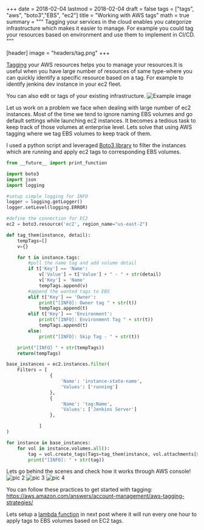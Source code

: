 +++
date = 2018-02-04
lastmod = 2018-02-04
draft = false
tags = ["tags", "aws", "boto3","EBS", "ec2"]
title = "Working with AWS tags"
math = true
summary = """
Tagging your services in the cloud enables you categorize infrastructure which makes it easier to manage. For example you could tag your resources based on environment and use them to implement in CI/CD.
"""

[header]
image = "headers/tag.png"
+++

[Tagging](https://docs.aws.amazon.com/AWSEC2/latest/UserGuide/Using_Tags.html) your AWS resources helps you to manage your resources.It is useful when you have large number of resources of same type-where you can quickly identify a specific resource based on a tag. For example to identify jenkins dev instance in your ec2 fleet.

You can also edit or tags of your existing infrastructure.
![Example image](/img/tags/pic1.png)


Let us work on a problem we face when dealing with large number of ec2 instances. Most of the time we tend to ignore naming EBS volumes and go default settings while launching ec2 instances. It becomes a tedious task to keep track of those volumes at enterprise level. Lets solve that using AWS tagging where we tag EBS volumes to keep track of them.

I used a python script and leveraged [Boto3 library](https://boto3.readthedocs.io/en/latest/) to filter the instances which are running and apply ec2 tags to corresponding EBS volumes.
```python
from __future__ import print_function

import boto3
import json
import logging

#setup simple logging for INFO
logger = logging.getLogger()
logger.setLevel(logging.ERROR)

#define the connection for EC2
ec2 = boto3.resource('ec2', region_name="us-east-2")

def tag_them(instance, detail):
    tempTags=[]
    v={}

    for t in instance.tags:
        #pull the name tag and add volume detail
        if t['Key'] == 'Name':
            v['Value'] = t['Value'] + " - " + str(detail)
            v['Key'] = 'Name'
            tempTags.append(v)
        #append the wanted tags to EBS
        elif t['Key'] == 'Owner':
            print("[INFO]: Owner tag " + str(t))
            tempTags.append(t)
        elif t['Key'] == 'Environment':
            print("[INFO]: Environment Tag " + str(t))
            tempTags.append(t)
        else:
            print("[INFO]: Skip Tag - " + str(t))

    print("[INFO] " + str(tempTags))
    return(tempTags)

base_instances = ec2.instances.filter(
    Filters = [
                {
                    'Name': 'instance-state-name',
                    'Values': ['running']
                },
                {
                    'Name': 'tag:Name',
                    'Values': ['Jenkins Server']
                },

            ]
)

for instance in base_instances:
    for vol in instance.volumes.all():
        tag = vol.create_tags(Tags=tag_them(instance, vol.attachments[0]['Device']))
        print("[INFO]: " + str(tag))

```

Lets go behind the scenes and check how it works through AWS console!
![pic 2](/img/tags/pic2.png)
![pic 3](/img/tags/pic3.png)
![pic 4](/img/tags/pic4.png)

You can follow these practices to get started with tagging:
https://aws.amazon.com/answers/account-management/aws-tagging-strategies/

Lets setup a [lambda function](https://aws.amazon.com/lambda/) in next post where it will run every one hour to apply tags to EBS volumes based on EC2 tags.
